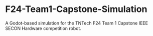 # F24-Team1-Capstone-Simulation
A Godot-based simulation for the TNTech F24 Team 1 Capstone IEEE SECON Hardware competition robot.
